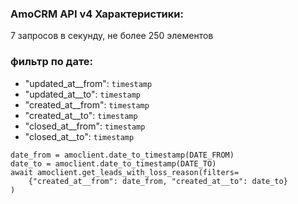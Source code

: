 
### AmoCRM API v4 Характеристики:
  7 запросов в секунду, не более 250 элементов
### фильтр по дате:

- "updated_at__from": `timestamp`
- "updated_at__to": `timestamp`
- "created_at__from": `timestamp`
- "created_at__to": `timestamp`
- "closed_at__from": `timestamp`
- "closed_at__to": `timestamp`


```
date_from = amoclient.date_to_timestamp(DATE_FROM)
date_to = amoclient.date_to_timestamp(DATE_TO)
await amoclient.get_leads_with_loss_reason(filters=
    {"created_at__from": date_from, "created_at__to": date_to}
)
```